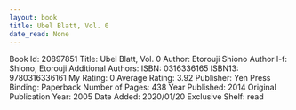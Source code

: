 ```yaml
---
layout: book
title: Ubel Blatt, Vol. 0
date_read: None
---
```


Book Id: 20897851
Title: Ubel Blatt, Vol. 0
Author: Etorouji Shiono
Author l-f: Shiono, Etorouji
Additional Authors: 
ISBN: 0316336165
ISBN13: 9780316336161
My Rating: 0
Average Rating: 3.92
Publisher: Yen Press
Binding: Paperback
Number of Pages: 438
Year Published: 2014
Original Publication Year: 2005
Date Added: 2020/01/20
Exclusive Shelf: read

